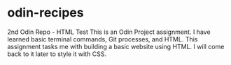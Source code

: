 # odin-recipes
2nd Odin Repo - HTML Test
This is an Odin Project assignment. I have learned basic terminal commands, Git processes, and HTML. This assignment tasks me with building a basic website using HTML. I will come back to it later to style it with CSS. 